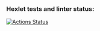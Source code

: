 ### Hexlet tests and linter status:
[![Actions Status](https://github.com/Mimicry56/qa-engineer-project-84/workflows/hexlet-check/badge.svg)](https://github.com/Mimicry56/qa-engineer-project-84/actions)